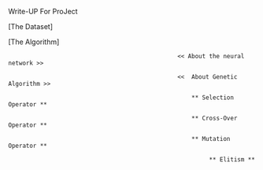 Write-UP For ProJect

[The Dataset]



[The Algorithm]


                                                    << About the neural network >>

                                                    <<  About Genetic Algorithm >>

                                                        ** Selection Operator **

                                                        ** Cross-Over Operator **

                                                        ** Mutation Operator **

                                                             ** Elitism **

